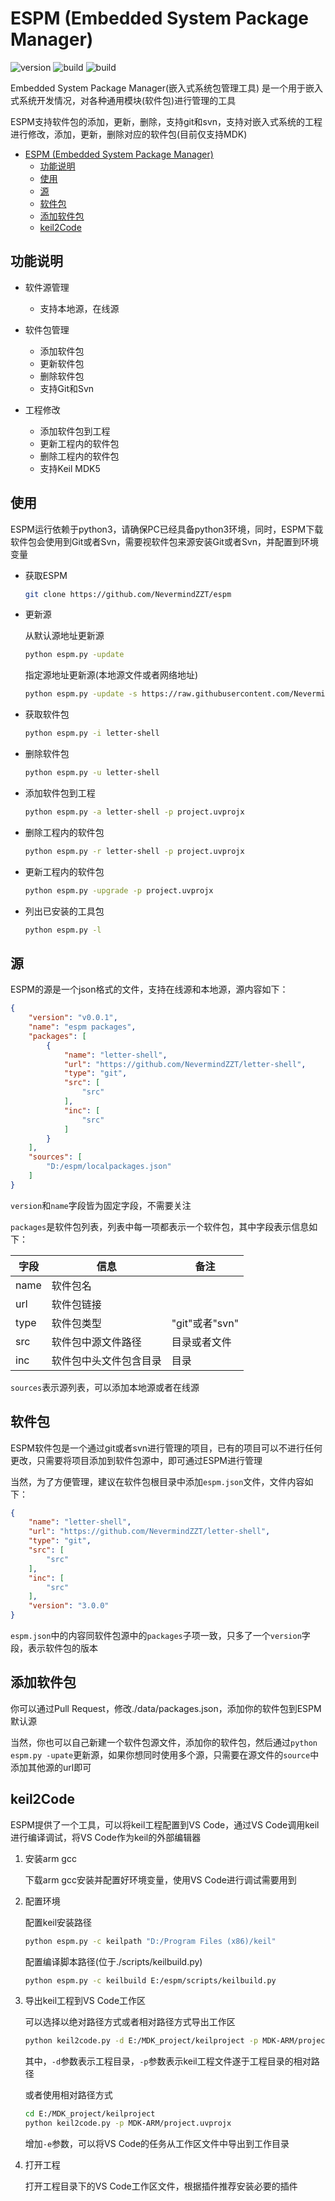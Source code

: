 # ESPM (Embedded System Package Manager)

![version](https://img.shields.io/badge/version-0.0.3-brightgreen.svg)
![build](https://img.shields.io/badge/build-2020.04.24-brightgreen.svg)
![build](https://img.shields.io/badge/license-MIT-brightgreen.svg)

Embedded System Package Manager(嵌入式系统包管理工具) 是一个用于嵌入式系统开发情况，对各种通用模块(软件包)进行管理的工具

ESPM支持软件包的添加，更新，删除，支持git和svn，支持对嵌入式系统的工程进行修改，添加，更新，删除对应的软件包(目前仅支持MDK)

- [ESPM (Embedded System Package Manager)](#espm-embedded-system-package-manager)
  - [功能说明](#功能说明)
  - [使用](#使用)
  - [源](#源)
  - [软件包](#软件包)
  - [添加软件包](#添加软件包)
  - [keil2Code](#keil2code)

## 功能说明

- 软件源管理

  - 支持本地源，在线源

- 软件包管理

  - 添加软件包
  - 更新软件包
  - 删除软件包
  - 支持Git和Svn

- 工程修改

  - 添加软件包到工程
  - 更新工程内的软件包
  - 删除工程内的软件包
  - 支持Keil MDK5

## 使用

ESPM运行依赖于python3，请确保PC已经具备python3环境，同时，ESPM下载软件包会使用到Git或者Svn，需要视软件包来源安装Git或者Svn，并配置到环境变量

- 获取ESPM

    ```sh
    git clone https://github.com/NevermindZZT/espm
    ```

- 更新源

    从默认源地址更新源

    ```sh
    python espm.py -update
    ```

    指定源地址更新源(本地源文件或者网络地址)

    ```sh
    python espm.py -update -s https://raw.githubusercontent.com/NevermindZZT/espm/master/data/packages.json
    ```

- 获取软件包

    ```sh
    python espm.py -i letter-shell
    ```

- 删除软件包

    ```sh
    python espm.py -u letter-shell
    ```

- 添加软件包到工程

    ```sh
    python espm.py -a letter-shell -p project.uvprojx
    ```

- 删除工程内的软件包

    ```sh
    python espm.py -r letter-shell -p project.uvprojx
    ```

- 更新工程内的软件包

    ```sh
    python espm.py -upgrade -p project.uvprojx
    ```

- 列出已安装的工具包

    ```sh
    python espm.py -l
    ```

## 源

ESPM的源是一个json格式的文件，支持在线源和本地源，源内容如下：

```json
{
    "version": "v0.0.1",
    "name": "espm packages",
    "packages": [
        {
            "name": "letter-shell",
            "url": "https://github.com/NevermindZZT/letter-shell",
            "type": "git",
            "src": [
                "src"
            ],
            "inc": [
                "src"
            ]
        }
    ],
    "sources": [
        "D:/espm/localpackages.json"
    ]
}
```

`version`和`name`字段皆为固定字段，不需要关注

`packages`是软件包列表，列表中每一项都表示一个软件包，其中字段表示信息如下：

| 字段 | 信息                   | 备注           |
| ---- | ---------------------- | -------------- |
| name | 软件包名               |                |
| url  | 软件包链接             |                |
| type | 软件包类型             | "git"或者"svn" |
| src  | 软件包中源文件路径     | 目录或者文件   |
| inc  | 软件包中头文件包含目录 | 目录           |

`sources`表示源列表，可以添加本地源或者在线源

## 软件包

ESPM软件包是一个通过git或者svn进行管理的项目，已有的项目可以不进行任何更改，只需要将项目添加到软件包源中，即可通过ESPM进行管理

当然，为了方便管理，建议在软件包根目录中添加`espm.json`文件，文件内容如下：

```json
{
    "name": "letter-shell",
    "url": "https://github.com/NevermindZZT/letter-shell",
    "type": "git",
    "src": [
        "src"
    ],
    "inc": [
        "src"
    ],
    "version": "3.0.0"
}
```

`espm.json`中的内容同软件包源中的`packages`子项一致，只多了一个`version`字段，表示软件包的版本

## 添加软件包

你可以通过Pull Request，修改./data/packages.json，添加你的软件包到ESPM默认源

当然，你也可以自己新建一个软件包源文件，添加你的软件包，然后通过`python espm.py -upate`更新源，如果你想同时使用多个源，只需要在源文件的`source`中添加其他源的url即可

## keil2Code

ESPM提供了一个工具，可以将keil工程配置到VS Code，通过VS Code调用keil进行编译调试，将VS Code作为keil的外部编辑器

1. 安装arm gcc

    下载arm gcc安装并配置好环境变量，使用VS Code进行调试需要用到

2. 配置环境

    配置keil安装路径

    ```sh
    python espm.py -c keilpath "D:/Program Files (x86)/keil"
    ```

    配置编译脚本路径(位于./scripts/keilbuild.py)

    ```sh
    python espm.py -c keilbuild E:/espm/scripts/keilbuild.py
    ```

3. 导出keil工程到VS Code工作区

    可以选择以绝对路径方式或者相对路径方式导出工作区

    ```sh
    python keil2code.py -d E:/MDK_project/keilproject -p MDK-ARM/project.uvprojx
    ```

    其中，`-d`参数表示工程目录，`-p`参数表示keil工程文件遂于工程目录的相对路径

    或者使用相对路径方式

    ```sh
    cd E:/MDK_project/keilproject
    python keil2code.py -p MDK-ARM/project.uvprojx
    ```

    增加`-e`参数，可以将VS Code的任务从工作区文件中导出到工作目录

4. 打开工程

    打开工程目录下的VS Code工作区文件，根据插件推荐安装必要的插件

